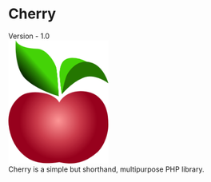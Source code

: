 # Cherry
Version - 1.0
<br>
<img width="200" src="images/Cherry.png">
<br>
Cherry is a simple but shorthand, multipurpose PHP library.
